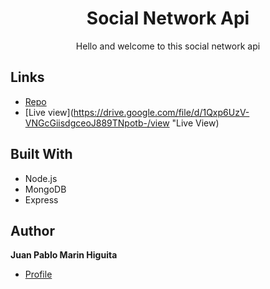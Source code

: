 <h1 align="center"> Social Network Api </h1>

<p align="center"> Hello and welcome to this social network api </p>

## Links

- [Repo](https://github.com/jpmarinh92/social-network-api "Social Network API")
- [Live view](https://drive.google.com/file/d/1Qxp6UzV-VNGcGiisdgceoJ889TNpotb-/view "Live View)

## Built With

- Node.js
- MongoDB
- Express

## Author

**Juan Pablo Marin Higuita**

- [Profile](https://github.com/jpmarinh92 "Juan Pablo Marin Higuita")
